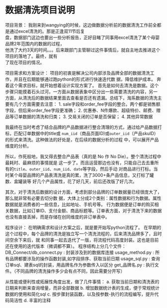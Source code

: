 # 数据清洗项目说明

项目背景：
我刚来到wangying的时候，这边做数据分析前的数据清洗工作前全都是通过excel清洗的。那是正逢双11节后复<br>
盘，数据部门这边也要出一些分析报告，正好目睹了同事用excel清洗了某个母婴品牌2年范围内的数据的过程，<br>
他洗了大约3天的时间。。。后来跟部门主管聊过这件事情后，就自主地去推进这个项目的落地了。最终，就有<br>
了现在项目的情况。


项目需求和方案设计：
项目的初衷是解决公司内部涉及品牌全部的数据清洗工作，并且在后期能够通过跑python的形式进行快速迭代数
据，降低维护成本。
奔着这个需求目标，就开始想着设计实现方案了。
首先是如何去清洗是数据。这个步骤只能摸着石头过河，一方面从数据表象中区分出一些需要清洗的内容，另一
方面，从清洗后的数据结果里面去查看是否还有遗漏。总结下，淘系数据的清洗主要有几个方面需要去注意：
    1. sale字段和order_fee字段的整合。两个都是销售额字段，但后来order_fee字段更准确；
    2. 优惠券、N件爆款、超级特价、邮费、赠品等订单数据的清洗和归类；
    3. 交易关闭的订单是否保留；
    4. 其他异常数据
        
我最终在当时考虑了结合品牌的产品数据进行整合清理的方式，通过给产品数据打标，匹配订单数据中的title或
`num_iid`（商品页面ID)或`outer_iid`（产品skuID）的形式来清洗。这种做法的好处是，在后续的数据分析的过程
中，可以展开产品维度的分析。 

所以，作死般地，我又得去整合产品表（真的是 No 作 No Die）。整个清洗过程中最耗时、最麻烦的事情就是
这一步了。而且运营那边也没有，只能自己去去重所有的`title`、`outer_iid`、`num_iid`、`date`等字段，然后手动
对商品进行打标。当时某个母婴品牌的产品表清洗是真的累，洗了3000+条产品信息，又打标了罐数、盒罐装等
好几个产品属性，花了好几天，前后还改版了好几次。   
 
其次，对于清洗后数据的设计方面，考虑到部分品牌的订单数据量已经很庞大了，那么就非常有必要去切分数
据，大体上分成2个类别：属性数据和行为数据。属性数据就是消费者的一些信息，比如地址、手机号等。
行为数据便是订单的购买相关数据，比如订单ID、支付金额、商品标题等。订单表方面，对于清洗下来的数据
也没有直接丢掉，而是存储在创同维度的非订单表中。

程序设计：
在明确需求和设计方案之后，就是要开始写python流程了。
在早期的这个过程中，每个品牌的清洗是独立写一个清洗流程的，后来清洗品牌多了，且时间空余下来后，就
和同事一起去迭代了一版，将流程代码高度封装。这也是目前还在使用的迭代版本（微调都不算）。
程序结构上分几个文件：
    DB_Connect/db_connect.py : 封装涉及到的数据库连接
    usage_method.py : 所有品牌都要涉及的操作函数封装,如字段排序、获取当前日期
    usage_sql.py : 查询订单sql、建表sql的封装，用品牌名作为参数传入以区分
    get_品牌名.py : 执行文件。（不同品牌的清洗操作多少会有点不同，因此需要分开写）
    
从性能或便利性或拓展性角度出发，做了几件事情：
    a. 获取当前日期和清洗表的日期来判断来查询增量，而非全部数据
    b. 增加数据统计表的生成，便于常规统计数据的使用和简化sql
    c. 按步骤封装函数，以及按参数-执行的流程编写，提升代码简洁性
    d. 丰富的注释
